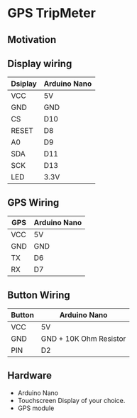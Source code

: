 # GPS TripMeter

## Motivation

## Display wiring

| Dsiplay | Arduino Nano |
|---------|--------------|
| VCC     | 5V           |
| GND     | GND          |
| CS      | D10          |
| RESET   | D8           |
| A0      | D9           |
| SDA     | D11          |
| SCK     | D13          |
| LED     | 3.3V         |


## GPS Wiring

| GPS | Arduino Nano |
|-----|--------------|
| VCC | 5V           |
| GND | GND          |
| TX  | D6           |
| RX  | D7           |


## Button Wiring

| Button | Arduino Nano           |
|--------|------------------------|
| VCC    | 5V                     |
| GND    | GND + 10K Ohm Resistor |
| PIN    | D2                     |


## Hardware

- Arduino Nano
- Touchscreen Display of your choice.
- GPS module
